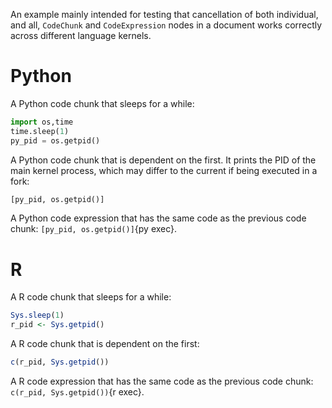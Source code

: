 An example mainly intended for testing that cancellation of both individual, and all, `CodeChunk` and `CodeExpression` nodes in a document works correctly across different language kernels.

# Python

A Python code chunk that sleeps for a while:

```py exec
import os,time
time.sleep(1)
py_pid = os.getpid()
```

A Python code chunk that is dependent on the first. It prints the PID of the main kernel process, which may differ to the current if being executed in a fork:

```py exec
[py_pid, os.getpid()]
```

A Python code expression that has the same code as the previous code chunk: `[py_pid, os.getpid()]`{py exec}.

# R

A R code chunk that sleeps for a while:

```r exec
Sys.sleep(1)
r_pid <- Sys.getpid()
```

A R code chunk that is dependent on the first:

```r exec
c(r_pid, Sys.getpid())
```

A R code expression that has the same code as the previous code chunk: `c(r_pid, Sys.getpid())`{r exec}.
